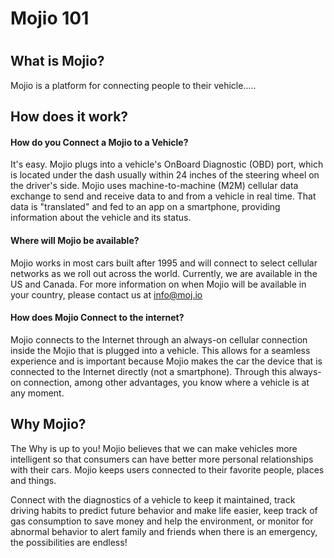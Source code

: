 # Mojio 101 #

#

## What is Mojio? ##

Mojio is a platform for connecting people to their vehicle.....

## How does it work? ##

#### How do you Connect a Mojio to a Vehicle? ####
It's easy. Mojio plugs into a vehicle's OnBoard Diagnostic (OBD) port, which is located under the dash usually within 24 inches of the steering wheel on the driver's side. Mojio uses machine-to-machine (M2M) cellular data exchange to send and receive data to and from a vehicle in real time. That data is "translated" and fed to an app on a smartphone, providing information about the vehicle and its status. 

#### Where will Mojio be available? ####
Mojio works in most cars built after 1995 and will connect to select cellular networks as we roll out across the world. Currently, we are available in the US and Canada. For more information on when Mojio will be available in your country, please contact us at info@moj.io

#### How does Mojio Connect to the internet? ####

Mojio connects to the Internet through an always-on cellular connection inside the Mojio that is plugged into a vehicle. This allows for a seamless experience and is important because Mojio makes the car the device that is connected to the Internet directly (not a smartphone). Through this always-on connection, among other advantages, you know where a vehicle is at any moment.

## Why Mojio? ##

The Why is up to you! Mojio believes that we can make vehicles more intelligent so that consumers can have better more personal relationships with their cars. Mojio keeps users connected to their favorite people, places and things.

Connect with the diagnostics of a vehicle to keep it maintained, track driving habits to predict future behavior and make life easier, keep track of gas consumption to save money and help the environment, or monitor for abnormal behavior to alert family and friends when there is an emergency, the possibilities are endless!
